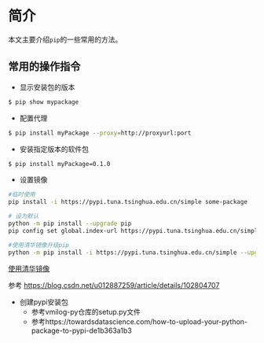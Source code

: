 # 简介

本文主要介绍`pip`的一些常用的方法。

## 常用的操作指令

* 显示安装包的版本

```sh
$ pip show mypackage
```

* 配置代理

```sh
$ pip install myPackage --proxy=http://proxyurl:port
```

* 安装指定版本的软件包

```sh
$ pip install myPackage=0.1.0
```

* 设置镜像

```sh
#临时使用
pip install -i https://pypi.tuna.tsinghua.edu.cn/simple some-package

# 设为默认
python -m pip install --upgrade pip
pip config set global.index-url https://pypi.tuna.tsinghua.edu.cn/simple

#使用清华镜像升级pip
python -m pip install -i https://pypi.tuna.tsinghua.edu.cn/simple --upgrade pip
```

[使用清华镜像](https://mirrors.tuna.tsinghua.edu.cn/help/pypi/)

参考 https://blog.csdn.net/u012887259/article/details/102804707

* 创建pypi安装包
  * 参考vmilog-py仓库的setup.py文件
  * 参考https://towardsdatascience.com/how-to-upload-your-python-package-to-pypi-de1b363a1b3
